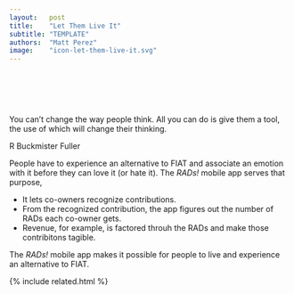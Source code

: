 ```yaml
---
layout:   post
title:    "Let Them Live It"
subtitle: "TEMPLATE"
authors:  "Matt Perez"
image:    "icon-let-them-live-it.svg"
---
```


<div style="display:none;">
 <p>People have to experience non-<span class='_paradigm'>FIAT</span> and associate an emotion with it before they can love it.</p>
</div>

<h1>&nbsp;</h1>
  <div class="_center">
   <div class="_citation">
    <p>You can&rsquo;t change the way people think. All you can do is give them a tool, the use of which will change their thinking.</p>
    <p id="_signature">R Buckmister Fuller</p>
   </div>
  </div>
 <p>People have to experience an alternative to <span class='_paradigm'>FIAT</span> and associate an emotion with it before they can love it (or hate it). The <em><span class='_paradigm'>RAD</span>s!</em> mobile app serves that purpose,
  <ul>
   <li>It lets co-owners recognize contributions.</li>
   <li>From the recognized contribution, the app figures out the number of <span class='_paradigm'>RAD</span>s each co-owner gets.</li>
   <li>Revenue, for example, is factored throuh the <span class='_paradigm'>RAD</span>s and make those contribitons tagible.</li>
  </ul>
  <p>The <em><span class='_paradigm'>RAD</span>s!</em> mobile app makes it possible for people to live and experience an alternative to <span class='_paradigm'>FIAT</span>.</p>

{% include related.html %}